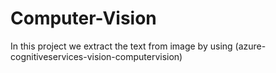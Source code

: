 # Computer-Vision

In this project we extract the text from image by using (azure-cognitiveservices-vision-computervision)
